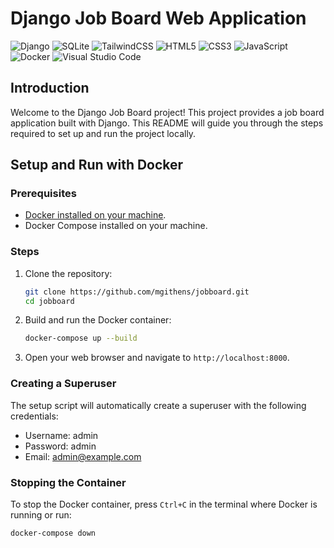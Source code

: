 # Django Job Board Web Application

![Django](https://img.shields.io/badge/django-%23092E20.svg?style=for-the-badge&logo=django&logoColor=white)
![SQLite](https://img.shields.io/badge/sqlite-%2307405e.svg?style=for-the-badge&logo=sqlite&logoColor=white)
![TailwindCSS](https://img.shields.io/badge/tailwindcss-%2338B2AC.svg?style=for-the-badge&logo=tailwind-css&logoColor=white)
![HTML5](https://img.shields.io/badge/html5-%23E34F26.svg?style=for-the-badge&logo=html5&logoColor=white)
![CSS3](https://img.shields.io/badge/css3-%231572B6.svg?style=for-the-badge&logo=css3&logoColor=white)
![JavaScript](https://img.shields.io/badge/javascript-%23323330.svg?style=for-the-badge&logo=javascript&logoColor=%23F7DF1E)
![Docker](https://img.shields.io/badge/Docker-2496ED?style=for-the-badge&logo=docker&logoColor=white)
![Visual Studio Code](https://img.shields.io/badge/Visual%20Studio%20Code-0078d7.svg?style=for-the-badge&logo=visual-studio-code&logoColor=white)

## Introduction
Welcome to the Django Job Board project! This project provides a job board application built with Django. This README will guide you through the steps required to set up and run the project locally.

## Setup and Run with Docker

### Prerequisites

- [Docker installed on your machine](https://docs.docker.com/engine/install/).
- Docker Compose installed on your machine.

### Steps

1. Clone the repository:
    ```sh
    git clone https://github.com/mgithens/jobboard.git
    cd jobboard
    ```

2. Build and run the Docker container:
    ```sh
    docker-compose up --build
    ```

3. Open your web browser and navigate to `http://localhost:8000`.

### Creating a Superuser

The setup script will automatically create a superuser with the following credentials:
- Username: admin
- Password: admin
- Email: admin@example.com

### Stopping the Container

To stop the Docker container, press `Ctrl+C` in the terminal where Docker is running or run:
```sh
docker-compose down